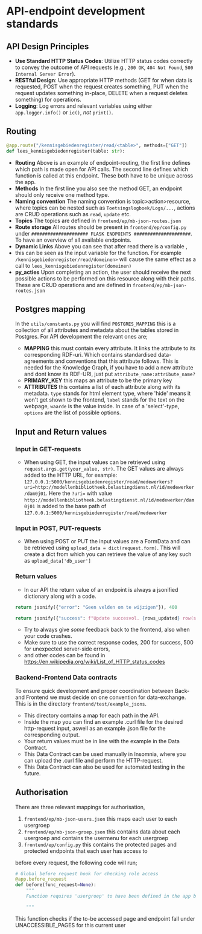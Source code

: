 # API-endpoint development standards

## API Design Principles
- **Use Standard HTTP Status Codes**: Utilize HTTP status codes correctly to convey the outcome of API requests (e.g., `200 OK`, `404 Not Found`, `500 Internal Server Error`).
- **RESTful Design**: Use appropriate HTTP methods (GET for when data is requested, POST when the request creates something, PUT when the request updates something in-place, DELETE when a request deletes something) for operations.
- **Logging**: Log errors and relevant variables using either `app.logger.info()` or `ic()`, *not* `print()`.

## Routing
```python
@app.route("/kennisgebiedenregister/read/<table>", methods=["GET"])
def lees_kennisgebiedenregister(table: str):
```
- **Routing** Above is an example of endpoint-routing, the first line defines which path is made open for API calls. 
The second line defines which function is called at this endpoint. These both have to be unique across the app.
- **Methods** In the first line you also see the method GET, an endpoint should only receive one method type.
- **Naming convention** The naming convention is topic>action>resource, where topics can be nested such as ``Toetsingslogboek/Logs/...``, actions are CRUD operations such as `read`, `update` etc.
- **Topics** The topics are defined in `frontend/ep/mb-json-routes.json`
- **Route storage** All routes should be present in `frontend/ep/config.py` under `##################### FLASK ENDPOINTS #####################`. To have an overview of all available endpoints.
- **Dynamic Links** Above you can see that after read there is a variable <table>, 
- this can be seen as the input variable for the function. 
For example `/kennisgebiedenregister/read/domeinen>` will cause the same effect as a call to `lees_kennisgebiedenregister(domeinen)`
- **py_acties** Upon completing an action, the user should receive the next possible actions to be performed on this resource along with their paths. 
These are CRUD operations and are defined in `frontend/ep/mb-json-routes.json`


## Postgres mapping
In the `utils/constants.py` you will find `POSTGRES_MAPPING` this is a collection of all attributes and metadata about the 
tables stored in Postgres. For API development the relevant ones are;
- **MAPPING** this must contain every attribute. It links the attribute to its corresponding RDF-uri. Which contains standardised data-agreements and conventions that this attribute follows. This is needed for the Knowledge Graph, if you have to add a new attribute and dont know its RDF-URI, just put `attribute_name:attribute_name?` 
- **PRIMARY_KEY** this maps an attribute to be the primary key
- **ATTRIBUTES** this contains a list of each attribute along with its metadata. `type` stands for html element type, where 'hide' means it won't get shown to the frontend, `label` stands for the text on the webpage, `waarde` is the value inside. In case of a 'select'-type, `options` are the list of possible options.

## Input and Return values
### Input in GET-requests
- When using GET, the input values can be retrieved using `request.args.get(your_value, str)`. The GET values are always added to the HTTP URL, for example:
`127.0.0.1:5000/kennisgebiedenregister/read/medewerkers?uri=http://modellenbibliotheek.belastingdienst.nl/id/medewerker/dam0j01`. 
Here the `?uri=` with value `http://modellenbibliotheek.belastingdienst.nl/id/medewerker/dam0j01` is added to the base path of `127.0.0.1:5000/kennisgebiedenregister/read/medewerker`

### Input in POST, PUT-requests
- When using POST or PUT the input values are a FormData and can be retrieved using `upload_data = dict(request.form)`. 
This will create a dict from which you can retrieve the value of any key such as `upload_data['db_user']`

### Return values
- In our API the return value of an endpoint is always a jsonified dictionary along with a code. 
```python 
return jsonify({"error": "Geen velden om te wijzigen"}), 400 
```
```python 
return jsonify({"success": f"Update succesvol. {rows_updated} row(s) updated at {datetime.now()}"}), 200
```
- Try to always give *some* feedback back to the frontend, also when your code crashes. 
- Make sure to use the correct response codes, 200 for success, 500 for unexpected server-side errors, 
- and other codes can be found in https://en.wikipedia.org/wiki/List_of_HTTP_status_codes

### Backend-Frontend Data contracts
To ensure quick development and proper coordination between Back- and Frontend we must decide on one convention for data-exchange.
This is in the directory `frontend/test/example_jsons`.
- This directory contains a map for each path in the API. 
- Inside the map you can find an example .curl file for the desired http-request input, aswell as an example .json file for the corresponding output.
- Your return values must be in line with the example in the Data Contract.
- This Data Contract can be used manually in Insomnia, where you can upload the .curl file and perform the HTTP-request.
- This Data Contract can also be used for automated testing in the future.


## Authorisation
There are three relevant mappings for authorisation,
1. `frontend/ep/mb-json-users.json` this maps each user to each usergroep
2. `frontend/ep/mb-json-groep.json` this contains data about each usergroep and contains the usermenu for each usergroep
3. `frontend/ep/config.py` this contains the protected pages and protected endpoints that each user has access to

before every request, the following code will run;
````python
# Global before request hook for checking role access
@app.before_request
def before(func_request=None):
    """
    Function requires 'usergroep' to have been defined in the app before being called it

    """
````
This function checks if the to-be accessed page and endpoint fall under UNACCESSIBLE_PAGES for this current user